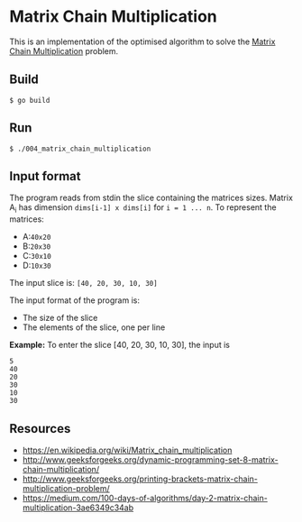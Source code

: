 Matrix Chain Multiplication
===========================

This is an implementation of the optimised algorithm to solve the [Matrix Chain Multiplication](https://en.wikipedia.org/wiki/Matrix_chain_multiplication) problem.

Build
-----

```
$ go build
```

Run
---

```
$ ./004_matrix_chain_multiplication
```

Input format
------------

The program reads from stdin the slice containing the matrices sizes.
Matrix A<sub>i</sub> has dimension ``dims[i-1] x dims[i]`` for ``i = 1 ... n``. To represent the matrices:
* A:``40x20``
* B:``20x30``
* C:``30x10`` 
* D:``10x30`` 

The input slice is: ``[40, 20, 30, 10, 30]``

The input format of the program is:
* The size of the slice
* The elements of the slice, one per line

**Example:**
To enter the slice [40, 20, 30, 10, 30], the input is
```
5
40
20
30
10
30
```

Resources
---------
* https://en.wikipedia.org/wiki/Matrix_chain_multiplication
* http://www.geeksforgeeks.org/dynamic-programming-set-8-matrix-chain-multiplication/
* http://www.geeksforgeeks.org/printing-brackets-matrix-chain-multiplication-problem/
* https://medium.com/100-days-of-algorithms/day-2-matrix-chain-multiplication-3ae6349c34ab


